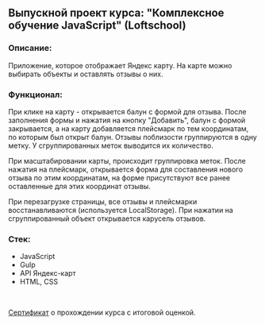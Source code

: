 ## Выпускной проект курса: "Комплексное обучение JavaScript" (Loftschool)

### Описание:

Приложение, которое отображает Яндекс карту. На карте можно выбирать объекты и оставлять отзывы о них.

### Функционал:

При клике на карту - открывается балун с формой для отзыва. После заполнения формы и нажатия на кнопку "Добавить", балун с формой закрывается, а на карту добавляется плейсмарк по тем координатам, по которым был открыт балун. Отзывы поблизости группируются в одну метку. У сгруппированных меток выводится их количество.

При масштабировании карты, происходит группировка меток. После нажатия на плейсмарк, открывается форма для составления нового отзыва по этим координатам, на форме присутствуют все ранее оставленные для этих координат отзывы.

При перезагрузке страницы, все отзывы и плейсмарки восстанавливаются (используется LocalStorage). При нажатии на сгруппированный объект открывается карусель отзывов.

### Стек:
- JavaScript
- Gulp
- API Яндекс-карт
- HTML, CSS

<br>
<p><a href="https://loftschool.com/diploma/EJ1654169999/ru/pdf">Сертификат</a> о прохождении курса с итоговой оценкой.</p>
